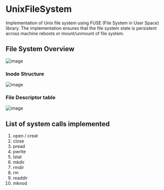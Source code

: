 # UnixFileSystem

Implementation of Unix file system using FUSE (File System in User Space) library. The implementation ensures that the file system state is persistent across machine reboots or mount/unmount of file system.

## File System Overview

![image](https://user-images.githubusercontent.com/14028499/46258151-36c06980-c4e3-11e8-86df-9e4a3c7dd18d.png)

### Inode Structure

![image](https://user-images.githubusercontent.com/14028499/46258161-62dbea80-c4e3-11e8-873c-f3ebe34fa281.png)

### File Descriptor table

![image](https://user-images.githubusercontent.com/14028499/46258165-7a1ad800-c4e3-11e8-8a92-1733ba8ac895.png)

## List of system calls implemented
1. open / creat
2. close
3. pread 
4. pwrite
5. lstat
6. mkdir
7. rmdir
8. rm
9. readdir
10. mknod
